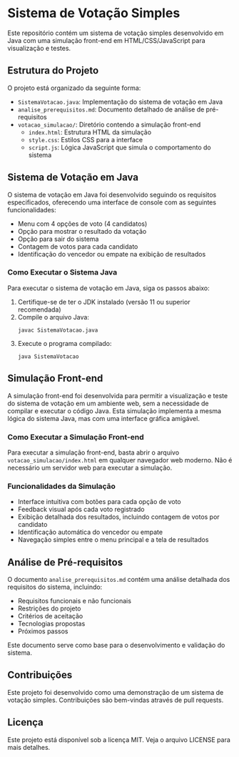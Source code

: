 # Sistema de Votação Simples

Este repositório contém um sistema de votação simples desenvolvido em Java com uma simulação front-end em HTML/CSS/JavaScript para visualização e testes.

## Estrutura do Projeto

O projeto está organizado da seguinte forma:

- `SistemaVotacao.java`: Implementação do sistema de votação em Java
- `analise_prerequisitos.md`: Documento detalhado de análise de pré-requisitos
- `votacao_simulacao/`: Diretório contendo a simulação front-end
  - `index.html`: Estrutura HTML da simulação
  - `style.css`: Estilos CSS para a interface
  - `script.js`: Lógica JavaScript que simula o comportamento do sistema

## Sistema de Votação em Java

O sistema de votação em Java foi desenvolvido seguindo os requisitos especificados, oferecendo uma interface de console com as seguintes funcionalidades:

- Menu com 4 opções de voto (4 candidatos)
- Opção para mostrar o resultado da votação
- Opção para sair do sistema
- Contagem de votos para cada candidato
- Identificação do vencedor ou empate na exibição de resultados

### Como Executar o Sistema Java

Para executar o sistema de votação em Java, siga os passos abaixo:

1. Certifique-se de ter o JDK instalado (versão 11 ou superior recomendada)
2. Compile o arquivo Java:
   ```
   javac SistemaVotacao.java
   ```
3. Execute o programa compilado:
   ```
   java SistemaVotacao
   ```

## Simulação Front-end

A simulação front-end foi desenvolvida para permitir a visualização e teste do sistema de votação em um ambiente web, sem a necessidade de compilar e executar o código Java. Esta simulação implementa a mesma lógica do sistema Java, mas com uma interface gráfica amigável.

### Como Executar a Simulação Front-end

Para executar a simulação front-end, basta abrir o arquivo `votacao_simulacao/index.html` em qualquer navegador web moderno. Não é necessário um servidor web para executar a simulação.

### Funcionalidades da Simulação

- Interface intuitiva com botões para cada opção de voto
- Feedback visual após cada voto registrado
- Exibição detalhada dos resultados, incluindo contagem de votos por candidato
- Identificação automática do vencedor ou empate
- Navegação simples entre o menu principal e a tela de resultados

## Análise de Pré-requisitos

O documento `analise_prerequisitos.md` contém uma análise detalhada dos requisitos do sistema, incluindo:

- Requisitos funcionais e não funcionais
- Restrições do projeto
- Critérios de aceitação
- Tecnologias propostas
- Próximos passos

Este documento serve como base para o desenvolvimento e validação do sistema.

## Contribuições

Este projeto foi desenvolvido como uma demonstração de um sistema de votação simples. Contribuições são bem-vindas através de pull requests.

## Licença

Este projeto está disponível sob a licença MIT. Veja o arquivo LICENSE para mais detalhes.
